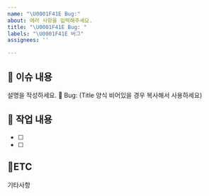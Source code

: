 ```yaml
---
name: "\U0001F41E Bug:"
about: 에러 사항을 입력해주세요.
title: "\U0001F41E Bug: "
labels: "\U0001F41E 버그"
assignees: ''

---
```


## :bookmark_tabs: 이슈 내용
설명을 작성하세요.
🐞 Bug:  (Title 양식 비어있을 경우 복사해서 사용하세요)

## :pencil:  작업 내용
- [ ]
- [ ]

## :round_pushpin:ETC
기타사항

